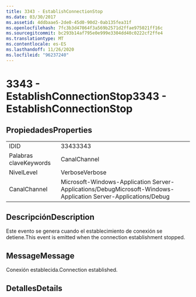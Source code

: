```yaml
---
title: 3343 - EstablishConnectionStop
ms.date: 03/30/2017
ms.assetid: 4ddbaae5-2de0-45d0-90d2-0ab135fea31f
ms.openlocfilehash: 7fc3b3d47064f3a569b2571d2ffae975021ff16c
ms.sourcegitcommit: bc293b14af795e0e999e3304dd40c0222cf2ffe4
ms.translationtype: MT
ms.contentlocale: es-ES
ms.lasthandoff: 11/26/2020
ms.locfileid: "96237240"
---
```

# <a name="3343---establishconnectionstop"></a><span data-ttu-id="dc255-102">3343 - EstablishConnectionStop</span><span class="sxs-lookup"><span data-stu-id="dc255-102">3343 - EstablishConnectionStop</span></span>

## <a name="properties"></a><span data-ttu-id="dc255-103">Propiedades</span><span class="sxs-lookup"><span data-stu-id="dc255-103">Properties</span></span>  
  
|||  
|-|-|  
|<span data-ttu-id="dc255-104">ID</span><span class="sxs-lookup"><span data-stu-id="dc255-104">ID</span></span>|<span data-ttu-id="dc255-105">3343</span><span class="sxs-lookup"><span data-stu-id="dc255-105">3343</span></span>|  
|<span data-ttu-id="dc255-106">Palabras clave</span><span class="sxs-lookup"><span data-stu-id="dc255-106">Keywords</span></span>|<span data-ttu-id="dc255-107">Canal</span><span class="sxs-lookup"><span data-stu-id="dc255-107">Channel</span></span>|  
|<span data-ttu-id="dc255-108">Nivel</span><span class="sxs-lookup"><span data-stu-id="dc255-108">Level</span></span>|<span data-ttu-id="dc255-109">Verbose</span><span class="sxs-lookup"><span data-stu-id="dc255-109">Verbose</span></span>|  
|<span data-ttu-id="dc255-110">Canal</span><span class="sxs-lookup"><span data-stu-id="dc255-110">Channel</span></span>|<span data-ttu-id="dc255-111">Microsoft-Windows-Application Server-Applications/Debug</span><span class="sxs-lookup"><span data-stu-id="dc255-111">Microsoft-Windows-Application Server-Applications/Debug</span></span>|  
  
## <a name="description"></a><span data-ttu-id="dc255-112">Descripción</span><span class="sxs-lookup"><span data-stu-id="dc255-112">Description</span></span>  

 <span data-ttu-id="dc255-113">Este evento se genera cuando el establecimiento de conexión se detiene.</span><span class="sxs-lookup"><span data-stu-id="dc255-113">This event is emitted when the connection establishment stopped.</span></span>  
  
## <a name="message"></a><span data-ttu-id="dc255-114">Message</span><span class="sxs-lookup"><span data-stu-id="dc255-114">Message</span></span>  

 <span data-ttu-id="dc255-115">Conexión establecida.</span><span class="sxs-lookup"><span data-stu-id="dc255-115">Connection established.</span></span>  
  
## <a name="details"></a><span data-ttu-id="dc255-116">Detalles</span><span class="sxs-lookup"><span data-stu-id="dc255-116">Details</span></span>
